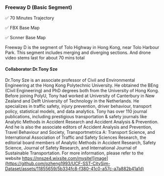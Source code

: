 ### Freeway D (Basic Segment)


:white_check_mark:  70 Minutes Trajectory

:white_check_mark:  FBX Base Map

:white_check_mark:  Scnner Base Map


Freeway D is the segment of Tolo Highway in Hong Kong, near Tolo Harbour Park. This segment includes merging and diverging sections. And drone video stems last for about 70 mins total


#### Collaborator:Dr.Tony Sze


Dr.Tony Sze is an associate professor of Civil and Environmental Engineering at the Hong Kong Polytechnic University. He obtained the BEng (Civil Engineering) and PhD degrees both from the University of Hong Kong. Before joining PolyU, Tony had worked at University of Canterbury in New Zealand and Delft University of Technology in the Netherlands. He specializes in traffic safety, injury prevention, driver behaviour, transport policy, statistical models, and data analytics. Tony has over 110 journal publications, including prestigious transportation & safety journals like Analytic Methods in Accident Research and Accident Analysis & Prevention. And he is also the associate editors of Accident Analysis and Prevention, Travel Behaviour and Society, Transportmetrica A: Transport Science, and International Association of Traffic and Safety Sciences Research, the editorial board members of Analytic Methods in Accident Research, Safety Science, Journal of Safety Research, and International Journal of Sustainable Transportation. For more information, please refer to the website https://nnsze4.wixsite.com/mysite![image](https://github.com/ozheng1993/UCF-SST-CitySim-Dataset/assets/11855659/5b334fc8-f380-41c0-a57c-a7a882b41a1d)
